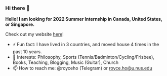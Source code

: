 ### Hi there 👋

**Hello! I am looking for 2022 Summer Internship in Canada, United States, or Singapore.** 

Check out my website [here](https://www.royceho.net)!

- ⚡ Fun fact: I have lived in 3 countries, and moved house 4 times in the past 10 years.
- 💜 Interests: Philosophy, Sports (Tennis/Badminton/Cycling/Frisbee), Books, Teaching, Blogging, Music (Guitar), Church
- 📫 How to reach me: @royceho (Telegram) or royce.ho@u.nus.edu 

<!--
**TheSpaceCuber/TheSpaceCuber** is a ✨ _special_ ✨ repository because its `README.md` (this file) appears on your GitHub profile.

Here are some ideas to get you started:

- 🔭 I’m currently working on ...
- 🌱 I’m currently learning ...
- 👯 I’m looking to collaborate on ...
- 🤔 I’m looking for help with ...
- 💬 Ask me about ...
- 📫 How to reach me: ...
- 😄 Pronouns: ...
-->
